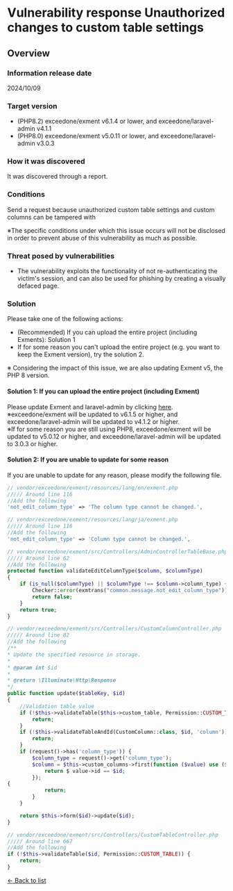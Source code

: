 # Vulnerability response Unauthorized changes to custom table settings

## Overview

### Information release date
2024/10/09

### Target version
- (PHP8.2) exceedone/exment v6.1.4 or lower, and exceedone/laravel-admin v4.1.1  
- (PHP8.0) exceedone/exment v5.0.11 or lower, and exceedone/laravel-admin v3.0.3


### How it was discovered
It was discovered through a report.

### Conditions
Send a request because unauthorized custom table settings and custom columns can be tampered with   

※The specific conditions under which this issue occurs will not be disclosed in order to prevent abuse of this vulnerability as much as possible.

### Threat posed by vulnerabilities
- The vulnerability exploits the functionality of not re-authenticating the victim's session, and can also be used for phishing by creating a visually defaced page.


### Solution
Please take one of the following actions:

- (Recommended) If you can upload the entire project (including Exments): Solution 1
- If for some reason you can't upload the entire project (e.g. you want to keep the Exment version), try the solution 2.

※ Considering the impact of this issue, we are also updating Exment v5, the PHP 8 version.

#### Solution 1: If you can upload the entire project (including Exment)

Please update Exment and laravel-admin by clicking [here](/ja/update).  
※exceedone/exment will be updated to v6.1.5 or higher, and exceedone/laravel-admin will be updated to v4.1.2 or higher.   
※If for some reason you are still using PHP8, exceedone/exment will be updated to v5.0.12 or higher, and exceedone/laravel-admin will be updated to 3.0.3 or higher.

#### Solution 2: If you are unable to update for some reason
If you are unable to update for any reason, please modify the following file.

```php
// vendor/exceedone/exment/resources/lang/en/exment.php
///// Around line 116
//Add the following
'not_edit_column_type' => 'The column type cannot be changed.',
```

```php
// vendor/exceedone/exment/resources/lang/ja/exment.php
///// Around line 116
//Add the following
'not_edit_column_type' => 'Column type cannot be changed.',
```

```php
// vendor/exceedone/exment/src/Controllers/AdminControllerTableBase.php
///// Around line 62
//Add the following
protected function validateEditColumnType($column, $columnType)
{
    if (is_null($columnType) || $columnType !== $column->column_type) {
        Checker::error(exmtrans("common.message.not_edit_column_type"));
        return false;
    }
    return true;
}
```

```php
// vendor/exceedone/exment/src/Controllers/CustomColumnController.php
///// Around line 82
//Add the following
/**
* Update the specified resource in storage.
*
* @param int $id
*
* @return \Illuminate\Http\Response
*/
public function update($tableKey, $id)
{   
    //Validation table value
    if (!$this->validateTable($this->custom_table, Permission::CUSTOM_TABLE)) {
        return;
    }
    if (!$this->validateTableAndId(CustomColumn::class, $id, 'column')) {
        return;
    }
    if (request()->has('column_type')) {
        $column_type = request()->get('column_type');
        $column = $this->custom_columns->first(function ($value) use ($id) {
            return $ value->id == $id;
        });
{
            return;
        }
    }

    return $this->form($id)->update($id);
}
```

```php
// vendor/exceedone/exment/src/Controllers/CustomTableController.php
///// Around line 667
//Add the following
if (!$this->validateTable($id, Permission::CUSTOM_TABLE)) {
    return;
}
```


  
[← Back to list](/patch_weakness)
